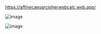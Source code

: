 https://affinecaesarcipherwebcalc.web.app/

![image](https://github.com/hyderoo/Affine-Caisar-Cipher-Web-Based/assets/89209617/06a34610-bc9b-4f0c-9b50-8c1ffc3db17f)

![image](https://github.com/hyderoo/Affine-Caisar-Cipher-Web-Based/assets/89209617/90fac8f7-64c3-4c80-9bc1-428c0a0f4201)
